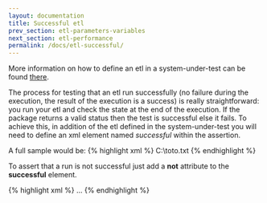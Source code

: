 ```yaml
---
layout: documentation
title: Successful etl
prev_section: etl-parameters-variables
next_section: etl-performance
permalink: /docs/etl-successful/
---
```

More information on how to define an etl in a system-under-test can be found [there](../etl-define).

The process for testing that an etl run successfully (no failure during the execution, the result of the execution is a success) is really straightforward: you run your etl and check the state at the end of the execution. If the package returns a valid status then the test is successful else it fails. To achieve this, in addition of the etl defined in the system-under-test you will need to define an xml element named *successful* within the assertion.

A full sample would be:
{% highlight xml %}
<test name="Etl is successful" uid="0001">
  <system-under-test>
    <execution>
      <etl path="Etl\" name="Sample.dtsx">
        <parameter name="DestinationPath">C:\toto.txt</parameter>
      </etl>
    </execution>
  </system-under-test>
  <assert>
    <successful/>
  </assert>
</test>
{% endhighlight %}

To assert that a run is not successful just add a **not** attribute to the **successful** element.

{% highlight xml %}
<test name="Etl is successful" uid="0001">
  <system-under-test>
    ...
  </system-under-test>
  <assert>
    <successful not="true"/>
  </assert>
</test>
{% endhighlight %}
